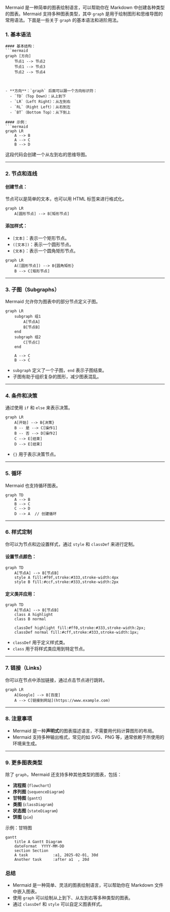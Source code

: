 Mermaid 是一种简单的图表绘制语言，可以帮助你在 Markdown 中创建各种类型的图表。Mermaid 支持多种图表类型，其中 `graph` 是用于绘制图形和思维导图的常用语法。下面是一些关于 `graph` 的基本语法和进阶用法。

### 1. **基本语法**


```
#### 基本结构：
```mermaid
graph [方向]
    节点1 --> 节点2
    节点1 --> 节点3
    节点2 --> 节点4
```
```


- **方向**：`graph` 后面可以跟一个方向标识符：
  - `TD`（Top Down）：从上到下
  - `LR`（Left Right）：从左到右
  - `RL`（Right Left）：从右到左
  - `BT`（Bottom Top）：从下到上

#### 示例：
```mermaid
graph LR
    A --> B
    A --> C
    B --> D
```

这段代码会创建一个从左到右的思维导图。

---

### 2. **节点和连线**

#### 创建节点：
节点可以是简单的文本，也可以用 HTML 标签来进行格式化。
```mermaid
graph LR
    A[圆形节点] --> B[矩形节点]
```

#### 添加样式：
- `[文本]`：表示一个矩形节点。
- `([文本])`：表示一个圆形节点。
- `{文本}`：表示一个圆角矩形节点。

```mermaid
graph LR
    A([圆形节点]) --> B{圆角矩形}
    B --> C[矩形节点]
```

---

### 3. **子图（Subgraphs）**

Mermaid 允许你为图表中的部分节点定义子图。

```mermaid
graph LR
    subgraph 组1
        A[节点A]
        B[节点B]
    end
    subgraph 组2
        C[节点C]
    end

    A --> C
    B --> C
```

- `subgraph` 定义了一个子图，`end` 表示子图结束。
- 子图有助于组织复杂的图形，减少图表混乱。

---

### 4. **条件和决策**

通过使用 `if` 和 `else` 来表示决策。

```mermaid
graph LR
    A[开始] --> B{决策}
    B -- 是 --> C[操作1]
    B -- 否 --> D[操作2]
    C --> E[结束]
    D --> E[结束]
```

- `{}` 用于表示决策节点。

---

### 5. **循环**

Mermaid 也支持循环图表。

```mermaid
graph TD
    A --> B
    B --> C
    C --> D
    D --> A  // 创建循环
```

---

### 6. **样式定制**

你可以为节点和边设置样式，通过 `style` 和 `classDef` 来进行定制。

#### 设置节点颜色：
```mermaid
graph TD
    A[节点A] --> B[节点B]
    style A fill:#f9f,stroke:#333,stroke-width:4px
    style B fill:#ccf,stroke:#333,stroke-width:2px
```

#### 定义类并应用：
```mermaid
graph TD
    A[节点A] --> B[节点B]
    class A highlight
    class B normal

    classDef highlight fill:#ff0,stroke:#333,stroke-width:2px;
    classDef normal fill:#cff,stroke:#333,stroke-width:1px;
```

- `classDef` 用于定义样式类。
- `class` 用于将样式类应用到特定节点。

---

### 7. **链接（Links）**

你可以在节点中添加链接，通过点击节点进行跳转。

```mermaid
graph LR
    A[Google] --> B[百度]
    A --> C[链接到网站](https://www.example.com)
```

---

### 8. **注意事项**

- Mermaid 是一种**声明式**的图表描述语言，不需要用代码计算图形的布局。
- Mermaid 支持多种输出格式，常见的如 SVG、PNG 等，通常依赖于所使用的环境来生成。

---

### 9. **更多图表类型**

除了 `graph`，Mermaid 还支持多种其他类型的图表，包括：
- **流程图** (`flowchart`)
- **序列图** (`sequenceDiagram`)
- **甘特图** (`gantt`)
- **类图** (`classDiagram`)
- **状态图** (`stateDiagram`)
- **饼图** (`pie`)
  
示例：甘特图
```mermaid
gantt
    title A Gantt Diagram
    dateFormat  YYYY-MM-DD
    section Section
    A task           :a1, 2025-02-01, 30d
    Another task     :after a1  , 20d
```

### 总结

- Mermaid 是一种简单、灵活的图表绘制语言，可以帮助你在 Markdown 文件中嵌入图表。
- 使用 `graph` 可以绘制从上到下、从左到右等多种类型的图表。
- 通过 `classDef` 和 `style` 可以自定义图表样式。

